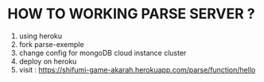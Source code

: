 # HOW TO WORKING  PARSE SERVER ? 

1. using heroku
2. fork parse-exemple
3. change config for mongoDB cloud instance cluster
4. deploy on heroku 
5. visit : https://shifumi-game-akarah.herokuapp.com/parse/function/hello